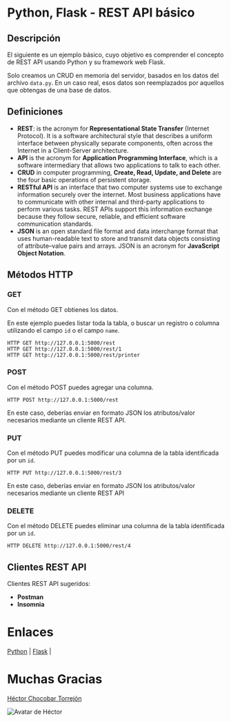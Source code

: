# Python, Flask - REST API básico

## Descripción

El siguiente es un ejemplo básico, cuyo objetivo es comprender el concepto de REST API usando Python y su framework web Flask. 

Solo creamos un CRUD en memoria del servidor, basados en los datos del archivo `data.py`. En un caso real, esos datos son reemplazados por aquellos que obtengas de una base de datos. 

## Definiciones

- **REST**: is the acronym for **Representational State Transfer** (Internet Protocol). It is a software architectural style that describes a uniform interface between physically separate components, often across the Internet in a Client-Server architecture.
- **API** is the acronym for **Application Programming Interface**, which is a software intermediary that allows two applications to talk to each other.
- **CRUD** in computer programming, **Create, Read, Update, and Delete** are the four basic operations of persistent storage.
- **RESTful API** is an interface that two computer systems use to exchange information securely over the internet. Most business applications have to communicate with other internal and third-party applications to perform various tasks. REST APIs support this information exchange because they follow secure, reliable, and efficient software communication standards.
- **JSON** is an open standard file format and data interchange format that uses human-readable text to store and transmit data objects consisting of attribute–value pairs and arrays. JSON is an acronym for **JavaScript Object Notation**.

## Métodos HTTP

### GET

Con el método GET obtienes los datos.

En este ejemplo puedes listar toda la tabla, o buscar un registro o columna utilizando el campo `id` o el campo `name`.

    HTTP GET http://127.0.0.1:5000/rest
    HTTP GET http://127.0.0.1:5000/rest/1
    HTTP GET http://127.0.0.1:5000/rest/printer

### POST

Con el método POST puedes agregar una columna.

    HTTP POST http://127.0.0.1:5000/rest

En este caso, deberías enviar en formato JSON los atributos/valor necesarios mediante un cliente REST API.

### PUT

Con el método PUT puedes modificar una columna de la tabla identificada por un `id`.


    HTTP PUT http://127.0.0.1:5000/rest/3

En este caso, deberías enviar en formato JSON los atributos/valor necesarios mediante un cliente REST API

### DELETE

Con el método DELETE puedes eliminar una columna de la tabla identificada por un `id`.
    
    HTTP DELETE http://127.0.0.1:5000/rest/4

## Clientes REST API

Clientes REST API sugeridos: 
- **Postman** 
- **Insomnia**

# Enlaces

[Python](https://www.python.org) | 
[Flask](https://flask.palletsprojects.com/) |



# Muchas Gracias

[Héctor Chocobar Torrejón](http://chocobar.net)

![Avatar de Héctor](https://en.gravatar.com/userimage/146115819/41a333edd75fea5257a0a684c76cf977.png)
